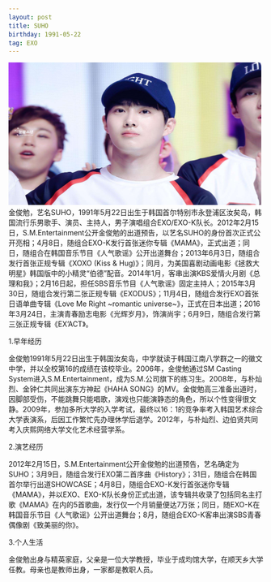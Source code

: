 ```yaml
---
layout: post
title: SUHO
birthday: 1991-05-22 
tag: EXO
---
```

<img src="/images/posts/codeless/SUHO.jpg" height="281" width="500">
　　金俊勉，艺名SUHO，1991年5月22日出生于韩国首尔特别市永登浦区汝矣岛，韩国流行乐男歌手、演员、主持人，男子演唱组合EXO/EXO-K队长。2012年2月15日，S.M.Entertainment公开金俊勉的出道预告，以艺名SUHO的身份首次正式公开亮相；4月8日，随组合EXO-K发行首张迷你专辑《MAMA》，正式出道；同日，随组合在韩国音乐节目《人气歌谣》公开出道舞台；2013年6月3日，随组合发行首张正规专辑《XOXO (Kiss & Hug)》；同月，为美国喜剧动画电影《拯救大明星》韩国版中的小精灵“伯德”配音。2014年1月，客串出演KBS爱情火月剧《总理和我》；2月16日起，担任SBS音乐节目《人气歌谣》固定主持人；2015年3月30日，随组合发行第二张正规专辑《EXODUS》；11月4日，随组合发行EXO首张日语单曲专辑《Love Me Right ~romantic universe~》，正式在日本出道；2016年3月24日，主演青春励志电影《光辉岁月》，饰演尚宇；6月9日，随组合发行第三张正规专辑《EX’ACT》。

1.早年经历

金俊勉1991年5月22日出生于韩国汝矣岛，中学就读于韩国江南八学群之一的徽文中学，并以全校第16的成绩在该校毕业。2006年，金俊勉通过SM Casting System进入S.M.Entertainment，成为S.M.公司旗下的练习生。2008年，与朴灿烈、金钟仁共同出演东方神起《HAHA SONG》的MV。金俊勉高三准备出道时，因脚部受伤，不能跳舞只能唱歌，演戏也只能演静态的角色，所以个性变得很文静。2009年，参加多所大学的入学考试，最终以16：1的竞争率考入韩国艺术综合大学表演系，后因工作繁忙先办理休学后退学。2012年，与朴灿烈、边伯贤共同考入庆熙网络大学文化艺术经营学系。

2.演艺经历

2012年2月15日，S.M.Entertainment公开金俊勉的出道预告，艺名确定为SUHO；3月9日，随组合发行EXO第二首序曲《History》；31日，随组合在韩国首尔举行出道SHOWCASE；4月8日，随组合EXO-K发行首张迷你专辑《MAMA》，并以EXO、EXO-K队长身份正式出道，该专辑共收录了包括同名主打歌《MAMA》在内的5首歌曲，发行仅一个月销量便达7万张；同日，随EXO-K在韩国音乐节目《人气歌谣》公开出道舞台；8月，随组合EXO-K客串出演SBS青春偶像剧《致美丽的你》。

3.个人生活

金俊勉出身与精英家庭，父亲是一位大学教授，毕业于成均馆大学，在顺天乡大学任教。母亲也是教师出身，一家都是教职人员。
